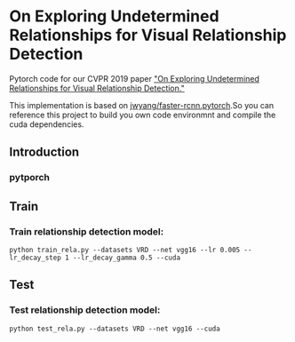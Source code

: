 # On Exploring Undetermined Relationships for Visual Relationship Detection

Pytorch code for our CVPR 2019 paper ["On Exploring Undetermined Relationships for Visual Relationship Detection."](https://arxiv.org/pdf/1905.01595.pdf)

This implementation is based on [jwyang/faster-rcnn.pytorch](https://github.com/jwyang/faster-rcnn.pytorch/tree/pytorch-1.0).So you can reference this project to build you own code environmnt and compile the cuda dependencies.


## Introduction
### pytporch
## Train
### Train relationship detection model:
```
python train_rela.py --datasets VRD --net vgg16 --lr 0.005 --lr_decay_step 1 --lr_decay_gamma 0.5 --cuda
```

## Test
### Test relationship detection model:
```
python test_rela.py --datasets VRD --net vgg16 --cuda
```


